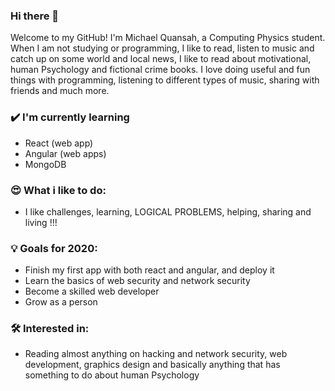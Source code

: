 ### Hi there 👋

<!--
**micky-quansah/micky-quansah** is a ✨ _special_ ✨ repository because its `README.md` (this file) appears on your GitHub profile.

Here are some ideas to get you started:

- 🔭 I’m currently working on ...
- 🌱 I’m currently learning ...
- 👯 I’m looking to collaborate on ...
- 🤔 I’m looking for help with ...
- 💬 Ask me about ...
- 📫 How to reach me: ...
- 😄 Pronouns: ...
- ⚡ Fun fact: ...
-->

Welcome to my GitHub! I'm Michael Quansah, a Computing Physics student. When I am not studying or programming, I like to read, listen to music and catch up on some world and local news, I like to read about motivational, human Psychology and fictional crime books. I love doing useful and fun things with programming, listening to different types of music, sharing with friends and much more.

### ✔️ I'm currently learning
- React (web app)
- Angular (web apps)
- MongoDB

### 😍 What i like to do:
- I like challenges, learning, LOGICAL PROBLEMS, helping, sharing and living !!!

### 💡 Goals for 2020:
- Finish my first app with both react and angular, and deploy it
- Learn the basics of web security and network security
- Become a skilled web developer
- Grow as a person

### 🛠 Interested in:
- Reading almost anything on hacking and network security, web development, graphics design and basically anything that has something to do about human Psychology

